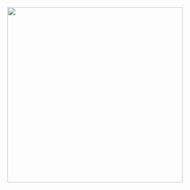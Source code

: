 <img src="https://github.com/user-attachments/assets/c4b626c5-9eab-441d-9f38-58d56b3eab4f" width="400" />

